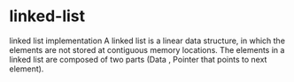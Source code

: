 # linked-list
linked list implementation
A linked list is a linear data structure, in which the elements are not stored at contiguous memory locations. The elements in a linked list are composed of two parts (Data , Pointer that points to next element).
